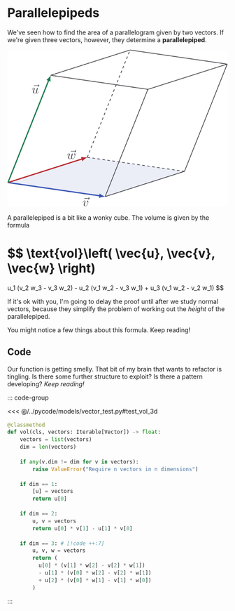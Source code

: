 # Parallelepipeds

We've seen how to find the area of a parallelogram given by two vectors. If
we're given three vectors, however, they determine a **parallelepiped**.

![](../../images/parallelepiped.svg)

A parallelepiped is a bit like a wonky cube. The volume is given by the formula

$$
\text{vol}\left( \vec{u}, \vec{v}, \vec{w} \right)
=
u_1 (v_2 w_3 - v_3 w_2) - u_2 (v_1 w_2 - v_3 w_1) + u_3 (v_1 w_2 - v_2 w_1)
$$

If it's ok with you, I'm going to delay the proof until after we study normal
vectors, because they simplify the problem of working out the _height_ of the
parallelepiped.

You might notice a few things about this formula. Keep reading!

## Code

Our function is getting smelly. That bit of my brain that wants to refactor is
tingling. Is there some further structure to exploit? Is there a pattern
developing? _Keep reading!_

::: code-group

<<< @/../pycode/models/vector_test.py#test_vol_3d

```py [vector.py]
@classmethod
def vol(cls, vectors: Iterable[Vector]) -> float:
    vectors = list(vectors)
    dim = len(vectors)

    if any(v.dim != dim for v in vectors):
        raise ValueError("Require n vectors in n dimensions")

    if dim == 1:
        [u] = vectors
        return u[0]

    if dim == 2:
        u, v = vectors
        return u[0] * v[1] - u[1] * v[0]

    if dim == 3: # [!code ++:7]
        u, v, w = vectors
        return (
          u[0] * (v[1] * w[2] - v[2] * w[1])
          - u[1] * (v[0] * w[2] - v[2] * w[1])
          + u[2] * (v[0] * w[1] - v[1] * w[0])
        )
```

:::
